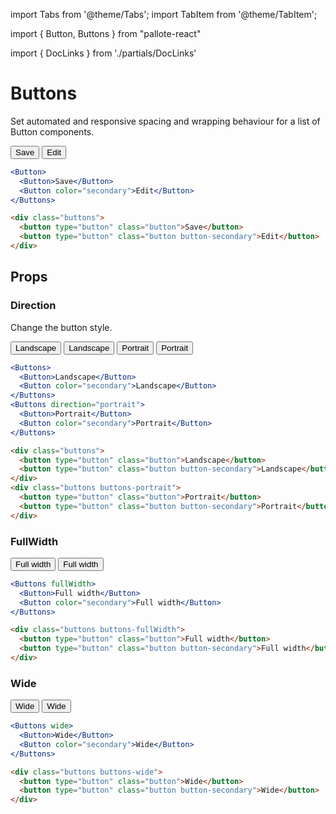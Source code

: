 ---
---
import Tabs from '@theme/Tabs';
import TabItem from '@theme/TabItem';

import { Button, Buttons } from "pallote-react"

import { DocLinks } from './partials/DocLinks'

# Buttons

Set automated and responsive spacing and wrapping behaviour for a list of Button components.

<DocLinks
  figma="https://www.figma.com/design/bEeQ97jqZFWepD0x4oU5k7/Pallote?node-id=2787-4781&t=SoxLdCKcHv5EKR6q-11"
  storybook="https://react.pallote.com/?path=/docs/components-buttons--docs"
/>

<div class="docs_block">
  <Buttons>
    <Button>Save</Button>
    <Button color="secondary">Edit</Button>
  </Buttons>
</div>

<Tabs groupId="package" queryString>
  <TabItem value="react" label="React">

```jsx
<Button>
  <Button>Save</Button>
  <Button color="secondary">Edit</Button>
</Buttons>
```
  </TabItem>
  <TabItem value="css" label="CSS">

```html
<div class="buttons">
  <button type="button" class="button">Save</button>
  <button type="button" class="button button-secondary">Edit</button>
</div>
```
  </TabItem>
</Tabs>

## Props

### Direction

Change the button style.

<div class="docs_block">
  <Buttons>
    <Button>Landscape</Button>
    <Button color="secondary">Landscape</Button>
  </Buttons>
  <Buttons direction="portrait">
    <Button>Portrait</Button>
    <Button color="secondary">Portrait</Button>
  </Buttons>
</div>

<Tabs groupId="package" queryString>
   <TabItem value="react" label="React">
  
```jsx
<Buttons>
  <Button>Landscape</Button>
  <Button color="secondary">Landscape</Button>
</Buttons>
<Buttons direction="portrait">
  <Button>Portrait</Button>
  <Button color="secondary">Portrait</Button>
</Buttons>
```
  </TabItem>
  <TabItem value="css" label="CSS">

```html
<div class="buttons">
  <button type="button" class="button">Landscape</button>
  <button type="button" class="button button-secondary">Landscape</button>
</div>
<div class="buttons buttons-portrait">
  <button type="button" class="button">Portrait</button>
  <button type="button" class="button button-secondary">Portrait</button>
</div>
```
  </TabItem>
</Tabs>

### FullWidth

<div class="docs_block">
  <Buttons fullWidth>
    <Button>Full width</Button>
    <Button color="secondary">Full width</Button>
  </Buttons>
</div>

<Tabs groupId="package" queryString>
  <TabItem value="react" label="React">

```jsx
<Buttons fullWidth>
  <Button>Full width</Button>
  <Button color="secondary">Full width</Button>
</Buttons>
```
  </TabItem>
  <TabItem value="css" label="CSS">

```html
<div class="buttons buttons-fullWidth">
  <button type="button" class="button">Full width</button>
  <button type="button" class="button button-secondary">Full width</button>
</div>
```
  </TabItem>
</Tabs>

### Wide

<div class="docs_block">
  <Buttons wide>
    <Button>Wide</Button>
    <Button color="secondary">Wide</Button>
  </Buttons>
</div>

<Tabs groupId="package" queryString>
  <TabItem value="react" label="React">

```jsx
<Buttons wide>
  <Button>Wide</Button>
  <Button color="secondary">Wide</Button>
</Buttons>
```
  </TabItem>
  <TabItem value="css" label="CSS">

```html
<div class="buttons buttons-wide">
  <button type="button" class="button">Wide</button>
  <button type="button" class="button button-secondary">Wide</button>
</div>
```
  </TabItem>
</Tabs>
